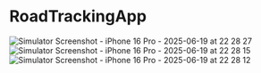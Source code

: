 # RoadTrackingApp
![Simulator Screenshot - iPhone 16 Pro - 2025-06-19 at 22 28 27](https://github.com/user-attachments/assets/9e65035d-1186-4b7c-a7e3-0e5e9c7b2d99)
![Simulator Screenshot - iPhone 16 Pro - 2025-06-19 at 22 28 15](https://github.com/user-attachments/assets/20c7a6d2-a619-4c32-9b54-ef21f2d5d7a4)
![Simulator Screenshot - iPhone 16 Pro - 2025-06-19 at 22 28 12](https://github.com/user-attachments/assets/b3ac771f-12c9-418a-908b-02bb6214d418)
